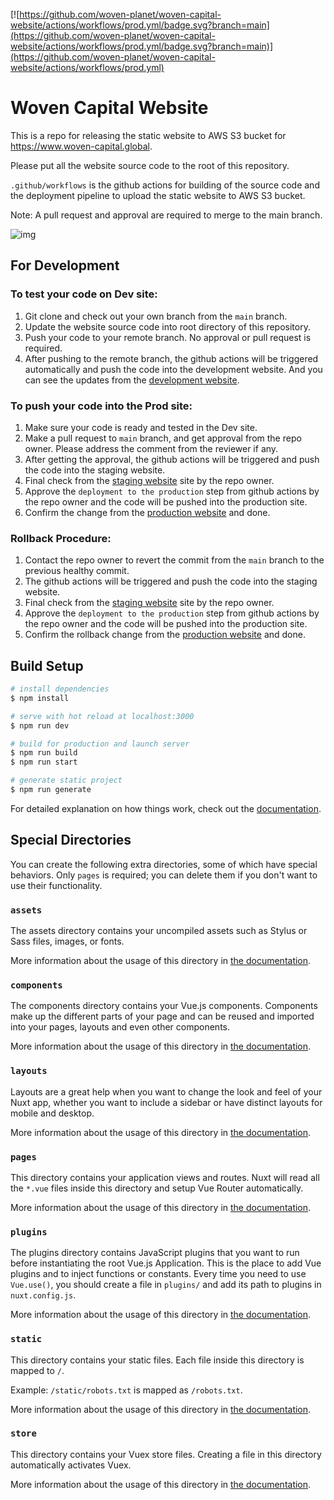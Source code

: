 [![https://github.com/woven-planet/woven-capital-website/actions/workflows/prod.yml/badge.svg?branch=main](https://github.com/woven-planet/woven-capital-website/actions/workflows/prod.yml/badge.svg?branch=main)](https://github.com/woven-planet/woven-capital-website/actions/workflows/prod.yml)

# Woven Capital Website
This is a repo for releasing the static website to AWS S3 bucket for https://www.woven-capital.global.

Please put all the website source code to the root of this repository.

`.github/workflows` is the github actions for building of the source code and the deployment pipeline to upload the static website to AWS S3 bucket.

Note: A pull request and approval are required to merge to the main branch.

![img](https://github.com/woven-planet/woven-capital-website/blob/main/woven-capital-website-diagram.png)

## For Development
### To test your code on Dev site: 
1. Git clone and check out your own branch from the `main` branch.
1. Update the website source code into root directory of this repository.
1. Push your code to your remote branch. No approval or pull request is required.
1. After pushing to the remote branch, the github actions will be triggered automatically and push the code into the development website. And you can see the updates from the [development website](http://d217og2ua49kfp.cloudfront.net).

### To push your code into the Prod site:
1. Make sure your code is ready and tested in the Dev site.
1. Make a pull request to `main` branch, and get approval from the repo owner. Please address the comment from the reviewer if any.
1. After getting the approval, the github actions will be triggered and push the code into the staging website.
1. Final check from the [staging website](d61oup7ogw0qo.cloudfront.net) site by the repo owner.
1. Approve the `deployment to the production` step from github actions by the repo owner and the code will be pushed into the production site.
1. Confirm the change from the [production website](https://www.woven-capital.global) and done. 

### Rollback Procedure:
1. Contact the repo owner to revert the commit from the `main` branch to the previous healthy commit.
1. The github actions will be triggered and push the code into the staging website.
1. Final check from the [staging website](d61oup7ogw0qo.cloudfront.net) site by the repo owner.
1. Approve the `deployment to the production` step from github actions by the repo owner and the code will be pushed into the production site.
1. Confirm the rollback change from the [production website](https://www.woven-capital.global) and done.


## Build Setup

```bash
# install dependencies
$ npm install

# serve with hot reload at localhost:3000
$ npm run dev

# build for production and launch server
$ npm run build
$ npm run start

# generate static project
$ npm run generate
```

For detailed explanation on how things work, check out the [documentation](https://nuxtjs.org).

## Special Directories

You can create the following extra directories, some of which have special behaviors. Only `pages` is required; you can delete them if you don't want to use their functionality.

### `assets`

The assets directory contains your uncompiled assets such as Stylus or Sass files, images, or fonts.

More information about the usage of this directory in [the documentation](https://nuxtjs.org/docs/2.x/directory-structure/assets).

### `components`

The components directory contains your Vue.js components. Components make up the different parts of your page and can be reused and imported into your pages, layouts and even other components.

More information about the usage of this directory in [the documentation](https://nuxtjs.org/docs/2.x/directory-structure/components).

### `layouts`

Layouts are a great help when you want to change the look and feel of your Nuxt app, whether you want to include a sidebar or have distinct layouts for mobile and desktop.

More information about the usage of this directory in [the documentation](https://nuxtjs.org/docs/2.x/directory-structure/layouts).


### `pages`

This directory contains your application views and routes. Nuxt will read all the `*.vue` files inside this directory and setup Vue Router automatically.

More information about the usage of this directory in [the documentation](https://nuxtjs.org/docs/2.x/get-started/routing).

### `plugins`

The plugins directory contains JavaScript plugins that you want to run before instantiating the root Vue.js Application. This is the place to add Vue plugins and to inject functions or constants. Every time you need to use `Vue.use()`, you should create a file in `plugins/` and add its path to plugins in `nuxt.config.js`.

More information about the usage of this directory in [the documentation](https://nuxtjs.org/docs/2.x/directory-structure/plugins).

### `static`

This directory contains your static files. Each file inside this directory is mapped to `/`.

Example: `/static/robots.txt` is mapped as `/robots.txt`.

More information about the usage of this directory in [the documentation](https://nuxtjs.org/docs/2.x/directory-structure/static).

### `store`

This directory contains your Vuex store files. Creating a file in this directory automatically activates Vuex.

More information about the usage of this directory in [the documentation](https://nuxtjs.org/docs/2.x/directory-structure/store).
